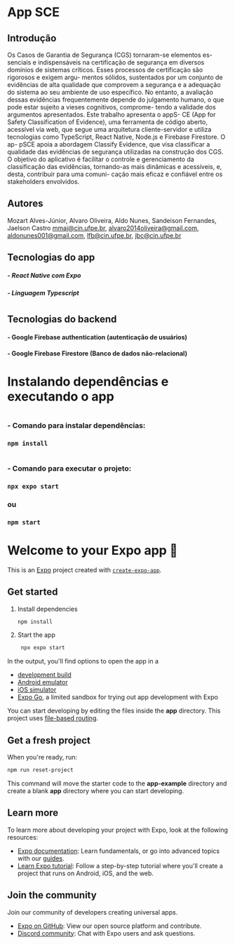 # 
# App SCE

## Introdução
Os Casos de Garantia de Segurança (CGS) tornaram-se elementos es- senciais e indispensáveis na certificação de segurança em diversos domínios de sistemas críticos. Esses processos de certificação são rigorosos e exigem argu- mentos sólidos, sustentados por um conjunto de evidências de alta qualidade que comprovem a segurança e a adequação do sistema ao seu ambiente de uso específico. No entanto, a avaliação dessas evidências frequentemente depende do julgamento humano, o que pode estar sujeito a vieses cognitivos, comprome- tendo a validade dos argumentos apresentados. Este trabalho apresenta o appS- CE (App for Safety Classification of Evidence), uma ferramenta de código aberto, acessível via web, que segue uma arquitetura cliente-servidor e utiliza tecnologias como TypeScript, React Native, Node.js e Firebase Firestore. O ap- pSCE apoia a abordagem Classify Evidence, que visa classificar a qualidade das evidências de segurança utilizadas na construção dos CGS. O objetivo do aplicativo é facilitar o controle e gerenciamento da classificação das evidências, tornando-as mais dinâmicas e acessíveis, e, desta, contribuir para uma comuni- cação mais eficaz e confiável entre os stakeholders envolvidos.

## Autores 
Mozart Alves-Júnior, Alvaro Oliveira, Aldo Nunes, Sandeison Fernandes, Jaelson Castro
mmaj@cin.ufpe.br, alvaro2014oliveira@gmail.com, aldonunes001@gmail.com, lfb@cin.ufpe.br, jbc@cin.ufpe.br

## Tecnologias do app
##### - React Native com Expo
##### - Linguagem Typescript
#
#
#
## Tecnologias do backend
#### - Google Firebase authentication (autenticação de usuários)
#### - Google Firebase Firestore (Banco de dados não-relacional)
#
#
#
#
#
# Instalando dependências e executando o app
#
### - Comando para instalar dependências:
### `npm install`
#
### - Comando para executar o projeto:
### `npx expo start`
### ou
### `npm start`










# Welcome to your Expo app 👋

This is an [Expo](https://expo.dev) project created with [`create-expo-app`](https://www.npmjs.com/package/create-expo-app).

## Get started

1. Install dependencies

   ```bash
   npm install
   ```

2. Start the app

   ```bash
    npx expo start
   ```

In the output, you'll find options to open the app in a

- [development build](https://docs.expo.dev/develop/development-builds/introduction/)
- [Android emulator](https://docs.expo.dev/workflow/android-studio-emulator/)
- [iOS simulator](https://docs.expo.dev/workflow/ios-simulator/)
- [Expo Go](https://expo.dev/go), a limited sandbox for trying out app development with Expo

You can start developing by editing the files inside the **app** directory. This project uses [file-based routing](https://docs.expo.dev/router/introduction).

## Get a fresh project

When you're ready, run:

```bash
npm run reset-project
```

This command will move the starter code to the **app-example** directory and create a blank **app** directory where you can start developing.

## Learn more

To learn more about developing your project with Expo, look at the following resources:

- [Expo documentation](https://docs.expo.dev/): Learn fundamentals, or go into advanced topics with our [guides](https://docs.expo.dev/guides).
- [Learn Expo tutorial](https://docs.expo.dev/tutorial/introduction/): Follow a step-by-step tutorial where you'll create a project that runs on Android, iOS, and the web.

## Join the community

Join our community of developers creating universal apps.

- [Expo on GitHub](https://github.com/expo/expo): View our open source platform and contribute.
- [Discord community](https://chat.expo.dev): Chat with Expo users and ask questions.


